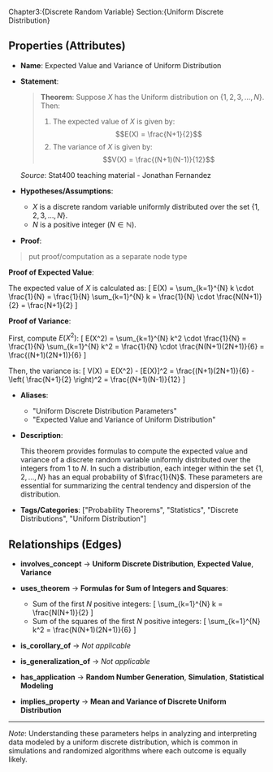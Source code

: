 Chapter3:{Discrete Random Variable}
Section:{Uniform Discrete Distribution}

## Properties (Attributes)

- **Name**: Expected Value and Variance of Uniform Distribution

- **Statement**:

  > **Theorem**: Suppose $X$ has the Uniform distribution on $\{1, 2, 3, \dots, N\}$. Then:
  > 
  > 1. The expected value of $X$ is given by:
  >    $$E(X) = \frac{N+1}{2}$$
  > 2. The variance of $X$ is given by:
  >    $$V(X) = \frac{(N+1)(N-1)}{12}$$
  
  *Source*: Stat400 teaching material - Jonathan Fernandez

- **Hypotheses/Assumptions**:

  - $X$ is a discrete random variable uniformly distributed over the set $\{1, 2, 3, \dots, N\}$.
  - $N$ is a positive integer ($N \in \mathbb{N}$).

- **Proof**:
> put proof/computation as a separate node type

  **Proof of Expected Value**:
  
  The expected value of $X$ is calculated as:
  \[
  E(X) = \sum_{k=1}^{N} k \cdot \frac{1}{N} = \frac{1}{N} \sum_{k=1}^{N} k = \frac{1}{N} \cdot \frac{N(N+1)}{2} = \frac{N+1}{2}
  \]
  
  **Proof of Variance**:
  
  First, compute $E(X^2)$:
  \[
  E(X^2) = \sum_{k=1}^{N} k^2 \cdot \frac{1}{N} = \frac{1}{N} \sum_{k=1}^{N} k^2 = \frac{1}{N} \cdot \frac{N(N+1)(2N+1)}{6} = \frac{(N+1)(2N+1)}{6}
  \]
  
  Then, the variance is:
  \[
  V(X) = E(X^2) - [E(X)]^2 = \frac{(N+1)(2N+1)}{6} - \left( \frac{N+1}{2} \right)^2 = \frac{(N+1)(N-1)}{12}
  \]

- **Aliases**:

  - "Uniform Discrete Distribution Parameters"
  - "Expected Value and Variance of Uniform Distribution"

- **Description**:

  This theorem provides formulas to compute the expected value and variance of a discrete random variable uniformly distributed over the integers from $1$ to $N$. In such a distribution, each integer within the set $\{1, 2, \dots, N\}$ has an equal probability of $\frac{1}{N}$. These parameters are essential for summarizing the central tendency and dispersion of the distribution.

- **Tags/Categories**: ["Probability Theorems", "Statistics", "Discrete Distributions", "Uniform Distribution"]

## Relationships (Edges)

- **involves_concept** → **Uniform Discrete Distribution**, **Expected Value**, **Variance**

- **uses_theorem** → **Formulas for Sum of Integers and Squares**:
  
  - Sum of the first $N$ positive integers:
    \[
    \sum_{k=1}^{N} k = \frac{N(N+1)}{2}
    \]
  - Sum of the squares of the first $N$ positive integers:
    \[
    \sum_{k=1}^{N} k^2 = \frac{N(N+1)(2N+1)}{6}
    \]

- **is_corollary_of** → *Not applicable*

- **is_generalization_of** → *Not applicable*

- **has_application** → **Random Number Generation**, **Simulation**, **Statistical Modeling**

- **implies_property** → **Mean and Variance of Discrete Uniform Distribution**

---

*Note*: Understanding these parameters helps in analyzing and interpreting data modeled by a uniform discrete distribution, which is common in simulations and randomized algorithms where each outcome is equally likely.